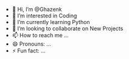 - 👋 Hi, I’m @Ghazenk
- 👀 I’m interested in Coding
- 🌱 I’m currently learning Python
- 💞️ I’m looking to collaborate on New Projects
- 📫 How to reach me ...
- 😄 Pronouns: ...
- ⚡ Fun fact: ...

<!---
Ghazenk/Ghazenk is a ✨ special ✨ repository because its `README.md` (this file) appears on your GitHub profile.
You can click the Preview link to take a look at your changes.
--->
